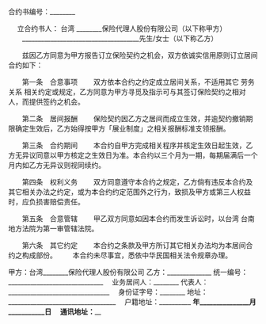 
 


合约书编号：________


　  立合约书人：
台湾
________保险代理人股份有限公司（以下称甲方）
　　_____________________________________先生/女士（以下称乙方）


　　兹因乙方同意为甲方报告订立保险契约之机会，双方依诚实信用原则订立居间合约如下：


　　第一条　合意事项
　　双方依本合约之约定成立居间关系，不适用其它
劳务关系
相关约定或规定，乙方同意为甲方寻觅及指示可与其签订保险契约之相对人，而提供签约之机会。


　　第二条　居间报酬
　　保险契约因乙方之居间而成立生效，并逾契约撤销期限确定生效后，乙方始得按甲方「展业制度」之相关报酬标准支领报酬。


　　第三条　合约期间
　　本合约自甲方完成相关程序并核定生效日起生效，乙方无异议同意以甲方核定之生效日为准。本合约以三个月为一期，每期届满后一个月内如乙方无异议则视同续约。


　　第四条　权利义务
　　双方同意遵守本合约之规定，乙方倘有违反本合约及其它相关办法之约定，或为本合约约定范围外之行为，致损及甲方或第三人权益时，应负损害赔偿责任。


　　第五条　合意管辖
　　甲乙双方同意如因本合约而发生诉讼时，以台湾
台南
地方法院为第一审管辖法院。


　　第六条　其它约定
　　本合约之条款及甲方所订其它相关办法均为本居间合约之构成部份。
　　本合约未尽事宜，悉依中华民国相关法令规章办理。



甲方：台湾________保险代理人股份有限公司   乙方：______________
统一编号：______________________________ 　业务居间人：________
代表人：________________________________　 身份证字号：________
地址：__________________________________　 户籍地址：__________
________年_______________月___________日　 通讯地址：__________
 


 

 
 
 
 
 
  


  
 

  


  


  
 
 
 
 

